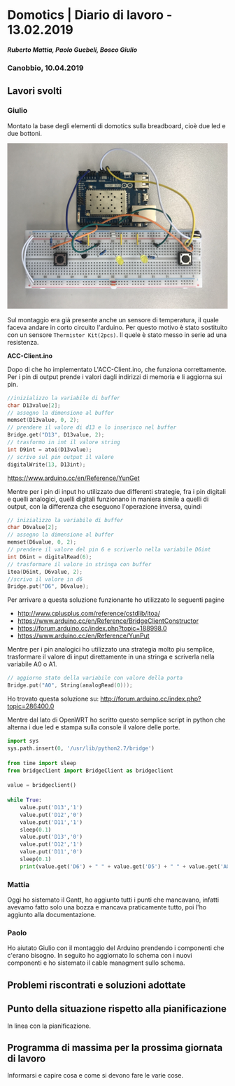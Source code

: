 # Domotics | Diario di lavoro - 13.02.2019

##### Ruberto Mattia, Paolo Guebeli, Bosco Giulio

### Canobbio, 10.04.2019

## Lavori svolti

### Giulio

Montato la base degli elementi di domotics sulla breadboard, cio&egrave; due led e due bottoni.

![Schema primo montaggio su arduino](../doc/img/arduino/montaggio0.jpg)

Sul montaggio era gi&agrave; presente anche un sensore di temperatura, il quale faceva andare in
corto circuito l'arduino. Per questo motivo &egrave; stato sostituito con un sensore
`Thermistor Kit(2pcs)`. Il quele &egrave; stato messo in serie ad una resistenza.

**ACC-Client.ino**

Dopo di che ho implementato L'ACC-Client.ino, che funziona correttamente.  
Per i pin di output prende i valori dagli indirizzi di memoria e li aggiorna sui pin.

```cpp
//inizializzo la variabile di buffer
char D13value[2];
// assegno la dimensione al buffer
memset(D13value, 0, 2);
// prendere il valore di d13 e lo inserisco nel buffer
Bridge.get("D13", D13value, 2);
// trasformo in int il valore string
int D9int = atoi(D13value);
// scrivo sul pin output il valore
digitalWrite(13, D13int);
```

https://www.arduino.cc/en/Reference/YunGet

Mentre per i pin di input ho utilizzato due differenti strategie, fra i pin digitali e quelli
analogici, quelli digitali funzionano in maniera simile a quelli di output, con la differenza che
eseguono l'operazione inversa, quindi

```cpp
// inizializzo la variabile di buffer
char D6value[2];
// assegno la dimensione al buffer
memset(D6value, 0, 2);
// prendere il valore del pin 6 e scriverlo nella variabile D6int
int D6int = digitalRead(6);
// trasformare il valore in stringa con buffer
itoa(D6int, D6value, 2);
//scrivo il valore in d6
Bridge.put("D6", D6value);
```

Per arrivare a questa soluzione funzionante ho utilizzato le seguenti pagine
- http://www.cplusplus.com/reference/cstdlib/itoa/
- https://www.arduino.cc/en/Reference/BridgeClientConstructor
- https://forum.arduino.cc/index.php?topic=188998.0
- https://www.arduino.cc/en/Reference/YunPut

Mentre per i pin analogici ho utilizzato una strategia molto piu semplice, trasformare il valore di
input direttamente in una stringa e scriverla nella variabile A0 o A1.

```cpp
// aggiorno stato della variabile con valore della porta
Bridge.put("A0", String(analogRead(0)));
```

Ho trovato questa soluzione su: http://forum.arduino.cc/index.php?topic=286400.0

Mentre dal lato di OpenWRT ho scritto questo semplice script in python che alterna i due led e
stampa sulla console il valore delle porte.

```py
import sys
sys.path.insert(0, '/usr/lib/python2.7/bridge')

from time import sleep
from bridgeclient import BridgeClient as bridgeclient

value = bridgeclient()

while True:
    value.put('D13','1')
    value.put('D12','0')
    value.put('D11','1')
    sleep(0.1)
    value.put('D13','0')
    value.put('D12','1')
    value.put('D11','0')
    sleep(0.1)
    print(value.get('D6') + " " + value.get('D5') + " " + value.get('A0') + " " + value.get('A1'));

```

### Mattia

Oggi ho sistemato il Gantt, ho aggiunto tutti i punti che mancavano, infatti avevamo fatto solo una bozza e mancava praticamente tutto, poi l'ho aggiunto alla documentazione.

### Paolo

Ho aiutato Giulio con il montaggio del Arduino prendendo i componenti che c'erano bisogno.
In seguito ho aggiornato lo schema con i nuovi componenti e ho sistemato il cable managment sullo schema.


##  Problemi riscontrati e soluzioni adottate


##  Punto della situazione rispetto alla pianificazione
In linea con la pianificazione.


## Programma di massima per la prossima giornata di lavoro
Informarsi e capire cosa e come si devono fare le varie cose.
